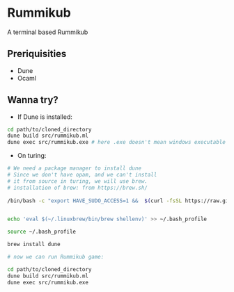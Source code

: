 # Rummikub

A terminal based Rummikub

## Preriquisities

- Dune
- Ocaml

##  Wanna try?

- If Dune is installed:

```bash
cd path/to/cloned_directory
dune build src/rummikub.ml
dune exec src/rummikub.exe # here .exe doesn't mean windows executable 
```

- On turing:

```bash
# We need a package manager to install dune
# Since we don't have opam, and we can't install
# it from source in turing, we will use brew.
# installation of brew: from https://brew.sh/ 
 
/bin/bash -c "export HAVE_SUDO_ACCESS=1 &&  $(curl -fsSL https://raw.githubusercontent.com/Homebrew/install/master/install.sh)"


echo 'eval $(~/.linuxbrew/bin/brew shellenv)' >> ~/.bash_profile

source ~/.bash_profile

brew install dune

# now we can run Rummikub game:

cd path/to/cloned_directory
dune build src/rummikub.ml
dune exec src/rummikub.exe
```

